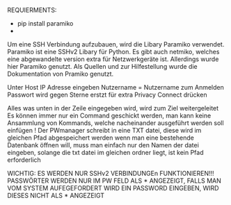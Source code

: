 REQUIERMENTS:
- pip install paramiko 
- 


Um eine SSH Verbindung aufzubauen, wird die Libary
Paramiko verwendet.
Paramiko ist eine SSHv2 Libary für Python. 
Es gibt auch netmiko, welches eine abgewandelte version extra für
Netzwerkgeräte ist. 
Allerdings wurde hier Paramiko genutzt. 
Als Quellen und zur Hilfestellung wurde die Dokumentation von Pramiko
genutzt. 

Unter Host IP Adresse eingeben
Nutzername = Nutzername zum Anmelden
Passwort wird gegen Sterne erstzt für extra Privacy
Connect drücken

Alles was unten in der Zeile eingegeben wird, wird zum Ziel weitergeleitet
Es können immer nur ein Command geschickt werden, man kann keine Ansammlung von Kommands, welche nacheinander ausgeführt werden soll einfügen !
Der PWmanager schreibt in eine TXT datei, diese wird im gleichen Pfad abgespeichert werden
wenn man eine bestehende Datenbank öffnen will, muss man einfach nur den Namen der datei eingeben, solange die txt datei im gleichen ordner liegt, ist kein Pfad erforderlich 

WICHTIG: ES WERDEN NUR SSHv2 VERBINDUNGEn FUNKTIONIEREN!!!
PASSWÖRTER WERDEN NUR IM PW FELD ALS * ANGEZEIGT, FALLS MAN VOM SYSTEM AUFEGEFORDERT WIRD EIN PASSWORD EINGEBEN, WIRD DIESES NICHT ALS * ANGEZEIGT
